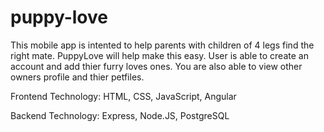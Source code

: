 # puppy-love

This mobile app is intented to help parents with children of 4 legs find the right mate. PuppyLove will help make this easy. 
User is able to create an account and add thier furry loves ones. 
You are also able to view other owners profile and thier petfiles.

Frontend Technology: HTML, CSS, JavaScript, Angular

Backend Technology: Express, Node.JS, PostgreSQL

